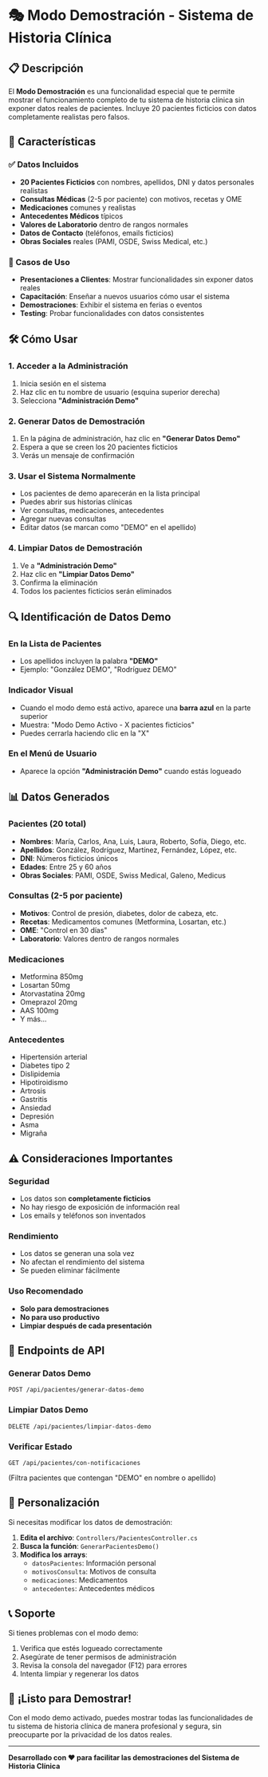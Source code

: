 # 🎭 Modo Demostración - Sistema de Historia Clínica

## 📋 Descripción

El **Modo Demostración** es una funcionalidad especial que te permite mostrar el funcionamiento completo de tu sistema de historia clínica sin exponer datos reales de pacientes. Incluye 20 pacientes ficticios con datos completamente realistas pero falsos.

## 🚀 Características

### ✅ Datos Incluidos
- **20 Pacientes Ficticios** con nombres, apellidos, DNI y datos personales realistas
- **Consultas Médicas** (2-5 por paciente) con motivos, recetas y OME
- **Medicaciones** comunes y realistas
- **Antecedentes Médicos** típicos
- **Valores de Laboratorio** dentro de rangos normales
- **Datos de Contacto** (teléfonos, emails ficticios)
- **Obras Sociales** reales (PAMI, OSDE, Swiss Medical, etc.)

### 🎯 Casos de Uso
- **Presentaciones a Clientes**: Mostrar funcionalidades sin exponer datos reales
- **Capacitación**: Enseñar a nuevos usuarios cómo usar el sistema
- **Demostraciones**: Exhibir el sistema en ferias o eventos
- **Testing**: Probar funcionalidades con datos consistentes

## 🛠️ Cómo Usar

### 1. Acceder a la Administración
1. Inicia sesión en el sistema
2. Haz clic en tu nombre de usuario (esquina superior derecha)
3. Selecciona **"Administración Demo"**

### 2. Generar Datos de Demostración
1. En la página de administración, haz clic en **"Generar Datos Demo"**
2. Espera a que se creen los 20 pacientes ficticios
3. Verás un mensaje de confirmación

### 3. Usar el Sistema Normalmente
- Los pacientes de demo aparecerán en la lista principal
- Puedes abrir sus historias clínicas
- Ver consultas, medicaciones, antecedentes
- Agregar nuevas consultas
- Editar datos (se marcan como "DEMO" en el apellido)

### 4. Limpiar Datos de Demostración
1. Ve a **"Administración Demo"**
2. Haz clic en **"Limpiar Datos Demo"**
3. Confirma la eliminación
4. Todos los pacientes ficticios serán eliminados

## 🔍 Identificación de Datos Demo

### En la Lista de Pacientes
- Los apellidos incluyen la palabra **"DEMO"**
- Ejemplo: "González DEMO", "Rodríguez DEMO"

### Indicador Visual
- Cuando el modo demo está activo, aparece una **barra azul** en la parte superior
- Muestra: "Modo Demo Activo - X pacientes ficticios"
- Puedes cerrarla haciendo clic en la "X"

### En el Menú de Usuario
- Aparece la opción **"Administración Demo"** cuando estás logueado

## 📊 Datos Generados

### Pacientes (20 total)
- **Nombres**: María, Carlos, Ana, Luis, Laura, Roberto, Sofía, Diego, etc.
- **Apellidos**: González, Rodríguez, Martínez, Fernández, López, etc.
- **DNI**: Números ficticios únicos
- **Edades**: Entre 25 y 60 años
- **Obras Sociales**: PAMI, OSDE, Swiss Medical, Galeno, Medicus

### Consultas (2-5 por paciente)
- **Motivos**: Control de presión, diabetes, dolor de cabeza, etc.
- **Recetas**: Medicamentos comunes (Metformina, Losartan, etc.)
- **OME**: "Control en 30 días"
- **Laboratorio**: Valores dentro de rangos normales

### Medicaciones
- Metformina 850mg
- Losartan 50mg
- Atorvastatina 20mg
- Omeprazol 20mg
- AAS 100mg
- Y más...

### Antecedentes
- Hipertensión arterial
- Diabetes tipo 2
- Dislipidemia
- Hipotiroidismo
- Artrosis
- Gastritis
- Ansiedad
- Depresión
- Asma
- Migraña

## ⚠️ Consideraciones Importantes

### Seguridad
- Los datos son **completamente ficticios**
- No hay riesgo de exposición de información real
- Los emails y teléfonos son inventados

### Rendimiento
- Los datos se generan una sola vez
- No afectan el rendimiento del sistema
- Se pueden eliminar fácilmente

### Uso Recomendado
- **Solo para demostraciones**
- **No para uso productivo**
- **Limpiar después de cada presentación**

## 🔧 Endpoints de API

### Generar Datos Demo
```
POST /api/pacientes/generar-datos-demo
```

### Limpiar Datos Demo
```
DELETE /api/pacientes/limpiar-datos-demo
```

### Verificar Estado
```
GET /api/pacientes/con-notificaciones
```
(Filtra pacientes que contengan "DEMO" en nombre o apellido)

## 🎨 Personalización

Si necesitas modificar los datos de demostración:

1. **Edita el archivo**: `Controllers/PacientesController.cs`
2. **Busca la función**: `GenerarPacientesDemo()`
3. **Modifica los arrays**:
   - `datosPacientes`: Información personal
   - `motivosConsulta`: Motivos de consulta
   - `medicaciones`: Medicamentos
   - `antecedentes`: Antecedentes médicos

## 📞 Soporte

Si tienes problemas con el modo demo:

1. Verifica que estés logueado correctamente
2. Asegúrate de tener permisos de administración
3. Revisa la consola del navegador (F12) para errores
4. Intenta limpiar y regenerar los datos

## 🎉 ¡Listo para Demostrar!

Con el modo demo activado, puedes mostrar todas las funcionalidades de tu sistema de historia clínica de manera profesional y segura, sin preocuparte por la privacidad de los datos reales.

---

**Desarrollado con ❤️ para facilitar las demostraciones del Sistema de Historia Clínica**




